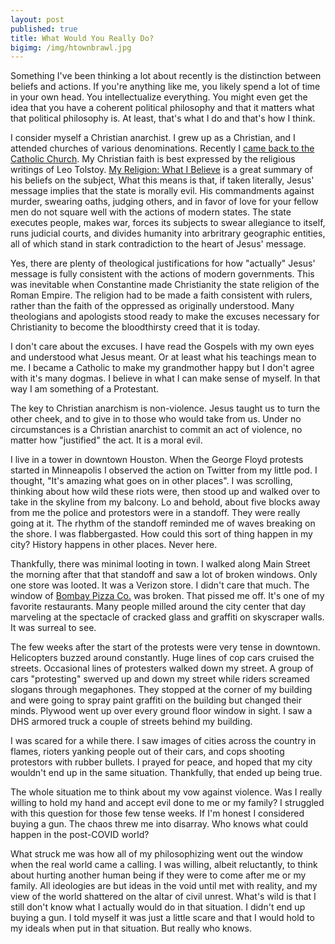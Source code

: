 ```yaml
---
layout: post
published: true
title: What Would You Really Do?
bigimg: /img/htownbrawl.jpg
---
```


Something I've been thinking a lot about recently is the distinction between beliefs and actions. If you're anything like me, you likely spend a lot of time in your own head. You intellectualize everything. You might even get the idea that you have a coherent political philosophy and that it matters what that political philosophy is. At least, that's what I do and that's how I think.

I consider myself a Christian anarchist. I grew up as a Christian, and I attended churches of various denominations. Recently I [came back to the Catholic Church](http://davidavalerio.com/2020-01-02-back-to-church/). My Christian faith is best expressed by the religious writings of Leo Tolstoy. [My Religion: What I Believe](https://bookshop.org/books/my-religion-what-i-believe-9781907355233/9781907355233) is a great summary of his beliefs on the subject,  What this means is that, if taken literally, Jesus' message implies that the state is morally evil. His commandments against murder, swearing oaths, judging others, and in favor of love for your fellow men do not square well with the actions of modern states. The state executes people, makes war, forces its subjects to swear allegiance to itself, runs judicial courts, and divides humanity into arbritrary geographic entities, all of which stand in stark contradiction to the heart of Jesus' message.

Yes, there are plenty of theological justifications for how "actually" Jesus' message is fully consistent with the actions of modern governments. This was inevitable when Constantine made Christianity the state religion of the Roman Empire. The religion had to be made a faith consistent with rulers, rather than the faith of the oppressed as originally understood. Many theologians and apologists stood ready to make the excuses necessary for Christianity to become the bloodthirsty creed that it is today.

I don't care about the excuses. I have read the Gospels with my own eyes and understood what Jesus meant. Or at least what his teachings mean to me. I became a Catholic to make my grandmother happy but I don't agree with it's many dogmas. I believe in what I can make sense of myself. In that way I am something of a Protestant.

The key to Christian anarchism is non-violence. Jesus taught us to turn the other cheek, and to give in to those who would take from us. Under no circumstances is a Christian anarchist to commit an act of violence, no matter how "justified" the act. It is a moral evil.

I live in a tower in downtown Houston. When the George Floyd protests started in Minneapolis I observed the action on Twitter from my little pod. I thought, "It's amazing what goes on in other places". I was scrolling, thinking about how wild these riots were, then stood up and walked over to take in the skyline from my balcony. Lo and behold, about five blocks away from me the police and protestors were in a standoff. They were really going at it. The rhythm of the standoff reminded me of waves breaking on the shore. I was flabbergasted. How could this sort of thing happen in my city? History happens in other places. Never here.

Thankfully, there was minimal looting in town. I walked along Main Street the morning after that that standoff and saw a lot of broken windows. Only one store was looted. It was a Verizon store. I didn't care that much. The window of [Bombay Pizza Co.](https://goo.gl/maps/L53CekmCDXhjQqzt8) was broken. That pissed me off. It's one of my favorite restaurants. Many people milled around the city center that day marveling at the spectacle of cracked glass and graffiti on skyscraper walls. It was surreal to see.

The few weeks after the start of the protests were very tense in downtown. Helicopters buzzed around constantly. Huge lines of cop cars cruised the streets. Occasional lines of protesters walked down my street. A group of  cars "protesting" swerved up and down my street while riders screamed slogans through megaphones. They stopped at the corner of my building and were going to spray paint graffiti on the building but changed their minds. Plywood went up over every ground floor window in sight. I saw a DHS armored truck a couple of streets behind my building.

I was scared for a while there. I saw images of cities across the country in flames, rioters yanking people out of their cars, and cops shooting protestors with rubber bullets. I prayed for peace, and hoped that my city wouldn't end up in the same situation. Thankfully, that ended up being true. 

The whole situation me to think about my vow against violence. Was I really willing to hold my hand and accept evil done to me or my family? I struggled with this question for those few tense weeks. If I'm honest I considered buying a gun. The chaos threw me into disarray. Who knows what could happen in the post-COVID world?

What struck me was how all of my philosophizing went out the window when the real world came a calling. I was willing, albeit reluctantly, to think about hurting another human being if they were to come after me or my family. All ideologies are but ideas in the void until met with reality, and my view of the world shattered on the altar of civil unrest. What's wild is that I still don't know what I actually would do in that situation. I didn't end up buying a gun. I told myself it was just a little scare and that I would hold to my ideals when put in that situation. But really who knows.
